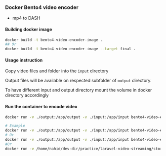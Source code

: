 ### Docker Bento4 video encoder
* mp4 to DASH

#### Building docker image
```bash
docker build -t bento4-video-encoder-image .
## Or
docker build -t bento4-video-encoder-image --target final . 
```

#### Usage instruction
Copy video files and folder into the `input` directory

Output files will be available on respected subfolder of `output` directory.

To have different input and output directory mount the volume in docker directory accordingly
 
#### Run the container to encode video
```bash
docker run -v ./output:/app/output -v ./input:/app/input bento4-video-encoder-image <input file1 path relative to input folder> <input file1 path relative to input folder>

# Example
docker run -v ./output:/app/output -v ./input:/app/input bento4-video-encoder-image sample/video1.mp4 sample/video2.mp4
# Or
docker run -v ./output:/app/output -v ./input:/app/input bento4-video-encoder-image sample/jumping-12mb.mp4
#Or
docker run -v /home/nahid/dev-dir/practice/laravel-video-streaming/storage/app/private/dash:/app/output -v ./input:/app/input bento4-video-encoder-image jumping-12mb.mp4
```

